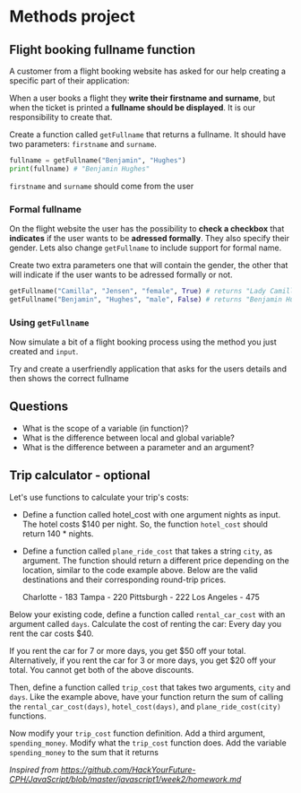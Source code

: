 # Methods project



## Flight booking fullname function

A customer from a flight booking website has asked  for our help creating a specific part of their application:

When a user books a flight they **write their firstname and surname**, but when the ticket is printed a **fullname should be displayed**. It is our responsibility to create that.

Create a function called `getFullname` that returns a fullname. It should have two parameters: `firstname` and `surname`.

```python
fullname = getFullname("Benjamin", "Hughes")
print(fullname) # "Benjamin Hughes"
```

 `firstname` and `surname` should come from the user



### Formal fullname

On the flight website the user has the possibility to **check a checkbox** that **indicates** if the user wants to be **adressed formally**. They also specify their gender. Lets also change `getFullname` to include support for formal name.

Create two extra parameters one that will contain the gender, the other that will indicate if the user wants to be adressed formally or not. 

```python
getFullname("Camilla", "Jensen", "female", True) # returns "Lady Camilla Jensen"
getFullname("Benjamin", "Hughes", "male", False) # returns "Benjamin Hughes"
```



### Using `getFullname`

Now simulate a bit of a flight booking process using the method you just created and `input`. 

Try and create a userfriendly application that asks for the users details and then shows the correct fullname



## Questions

- What is the scope of a variable (in function)?
- What is the difference between local and global variable?
- What is the difference between a parameter and an argument?



## Trip calculator - optional

Let's use functions to calculate your trip's costs:

- Define a function called hotel_cost with one argument nights as input. The hotel costs $140 per night. So, the function `hotel_cost` should return 140 * nights.

- Define a function called `plane_ride_cost` that takes a string `city`, as argument. The function should return a different price depending on the location, similar to the code example above. Below are the valid destinations and their corresponding round-trip prices.

  Charlotte - 183
  Tampa - 220
  Pittsburgh - 222
  Los Angeles - 475



Below your existing code, define a function called `rental_car_cost` with an argument called `days`. Calculate the cost of renting the car: Every day you rent the car costs $40. 

If you rent the car for 7 or more days, you get $50 off your total. Alternatively, if you rent the car for 3 or more days, you get $20 off your total. You cannot get both of the above discounts.

Then, define a function called `trip_cost` that takes two arguments, `city` and `days`. Like the example above, have your function return the sum of calling the `rental_car_cost(days)`, `hotel_cost(days)`, and `plane_ride_cost(city)` functions.

Now modify your `trip_cost` function definition. Add a third argument, `spending_money`. Modify what the `trip_cost` function does. Add the variable `spending_money` to the sum that it returns



*Inspired from https://github.com/HackYourFuture-CPH/JavaScript/blob/master/javascript1/week2/homework.md*

